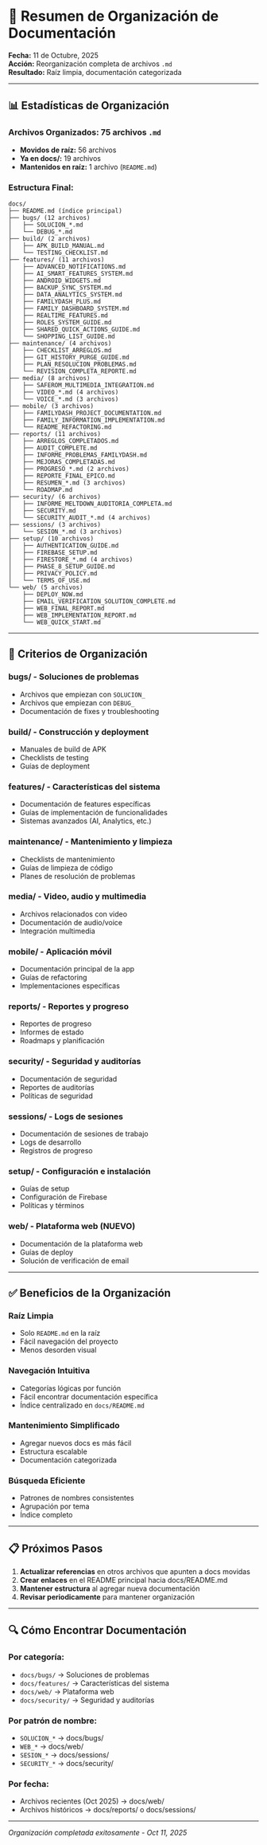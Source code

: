 # 📁 Resumen de Organización de Documentación

**Fecha:** 11 de Octubre, 2025  
**Acción:** Reorganización completa de archivos `.md`  
**Resultado:** Raíz limpia, documentación categorizada

---

## 📊 Estadísticas de Organización

### **Archivos Organizados:** 75 archivos `.md`
- **Movidos de raíz:** 56 archivos
- **Ya en docs/:** 19 archivos
- **Mantenidos en raíz:** 1 archivo (`README.md`)

### **Estructura Final:**

```
docs/
├── README.md (índice principal)
├── bugs/ (12 archivos)
│   ├── SOLUCION_*.md
│   └── DEBUG_*.md
├── build/ (2 archivos)
│   ├── APK_BUILD_MANUAL.md
│   └── TESTING_CHECKLIST.md
├── features/ (11 archivos)
│   ├── ADVANCED_NOTIFICATIONS.md
│   ├── AI_SMART_FEATURES_SYSTEM.md
│   ├── ANDROID_WIDGETS.md
│   ├── BACKUP_SYNC_SYSTEM.md
│   ├── DATA_ANALYTICS_SYSTEM.md
│   ├── FAMILYDASH_PLUS.md
│   ├── FAMILY_DASHBOARD_SYSTEM.md
│   ├── REALTIME_FEATURES.md
│   ├── ROLES_SYSTEM_GUIDE.md
│   ├── SHARED_QUICK_ACTIONS_GUIDE.md
│   └── SHOPPING_LIST_GUIDE.md
├── maintenance/ (4 archivos)
│   ├── CHECKLIST_ARREGLOS.md
│   ├── GIT_HISTORY_PURGE_GUIDE.md
│   ├── PLAN_RESOLUCION_PROBLEMAS.md
│   └── REVISION_COMPLETA_REPORTE.md
├── media/ (8 archivos)
│   ├── SAFEROM_MULTIMEDIA_INTEGRATION.md
│   ├── VIDEO_*.md (4 archivos)
│   └── VOICE_*.md (3 archivos)
├── mobile/ (3 archivos)
│   ├── FAMILYDASH_PROJECT_DOCUMENTATION.md
│   ├── FAMILY_INFORMATION_IMPLEMENTATION.md
│   └── README_REFACTORING.md
├── reports/ (11 archivos)
│   ├── ARREGLOS_COMPLETADOS.md
│   ├── AUDIT_COMPLETE.md
│   ├── INFORME_PROBLEMAS_FAMILYDASH.md
│   ├── MEJORAS_COMPLETADAS.md
│   ├── PROGRESO_*.md (2 archivos)
│   ├── REPORTE_FINAL_EPICO.md
│   ├── RESUMEN_*.md (3 archivos)
│   └── ROADMAP.md
├── security/ (6 archivos)
│   ├── INFORME_MELTDOWN_AUDITORIA_COMPLETA.md
│   ├── SECURITY.md
│   └── SECURITY_AUDIT_*.md (4 archivos)
├── sessions/ (3 archivos)
│   └── SESION_*.md (3 archivos)
├── setup/ (10 archivos)
│   ├── AUTHENTICATION_GUIDE.md
│   ├── FIREBASE_SETUP.md
│   ├── FIRESTORE_*.md (4 archivos)
│   ├── PHASE_8_SETUP_GUIDE.md
│   ├── PRIVACY_POLICY.md
│   └── TERMS_OF_USE.md
└── web/ (5 archivos)
    ├── DEPLOY_NOW.md
    ├── EMAIL_VERIFICATION_SOLUTION_COMPLETE.md
    ├── WEB_FINAL_REPORT.md
    ├── WEB_IMPLEMENTATION_REPORT.md
    └── WEB_QUICK_START.md
```

---

## 🎯 Criterios de Organización

### **bugs/** - Soluciones de problemas
- Archivos que empiezan con `SOLUCION_`
- Archivos que empiezan con `DEBUG_`
- Documentación de fixes y troubleshooting

### **build/** - Construcción y deployment
- Manuales de build de APK
- Checklists de testing
- Guías de deployment

### **features/** - Características del sistema
- Documentación de features específicas
- Guías de implementación de funcionalidades
- Sistemas avanzados (AI, Analytics, etc.)

### **maintenance/** - Mantenimiento y limpieza
- Checklists de mantenimiento
- Guías de limpieza de código
- Planes de resolución de problemas

### **media/** - Video, audio y multimedia
- Archivos relacionados con video
- Documentación de audio/voice
- Integración multimedia

### **mobile/** - Aplicación móvil
- Documentación principal de la app
- Guías de refactoring
- Implementaciones específicas

### **reports/** - Reportes y progreso
- Reportes de progreso
- Informes de estado
- Roadmaps y planificación

### **security/** - Seguridad y auditorías
- Documentación de seguridad
- Reportes de auditorías
- Políticas de seguridad

### **sessions/** - Logs de sesiones
- Documentación de sesiones de trabajo
- Logs de desarrollo
- Registros de progreso

### **setup/** - Configuración e instalación
- Guías de setup
- Configuración de Firebase
- Políticas y términos

### **web/** - Plataforma web (NUEVO)
- Documentación de la plataforma web
- Guías de deploy
- Solución de verificación de email

---

## ✅ Beneficios de la Organización

### **Raíz Limpia**
- Solo `README.md` en la raíz
- Fácil navegación del proyecto
- Menos desorden visual

### **Navegación Intuitiva**
- Categorías lógicas por función
- Fácil encontrar documentación específica
- Índice centralizado en `docs/README.md`

### **Mantenimiento Simplificado**
- Agregar nuevos docs es más fácil
- Estructura escalable
- Documentación categorizada

### **Búsqueda Eficiente**
- Patrones de nombres consistentes
- Agrupación por tema
- Índice completo

---

## 📋 Próximos Pasos

1. **Actualizar referencias** en otros archivos que apunten a docs movidas
2. **Crear enlaces** en el README principal hacia docs/README.md
3. **Mantener estructura** al agregar nueva documentación
4. **Revisar periodicamente** para mantener organización

---

## 🔍 Cómo Encontrar Documentación

### **Por categoría:**
- `docs/bugs/` → Soluciones de problemas
- `docs/features/` → Características del sistema
- `docs/web/` → Plataforma web
- `docs/security/` → Seguridad y auditorías

### **Por patrón de nombre:**
- `SOLUCION_*` → docs/bugs/
- `WEB_*` → docs/web/
- `SESION_*` → docs/sessions/
- `SECURITY_*` → docs/security/

### **Por fecha:**
- Archivos recientes (Oct 2025) → docs/web/
- Archivos históricos → docs/reports/ o docs/sessions/

---

*Organización completada exitosamente - Oct 11, 2025*
